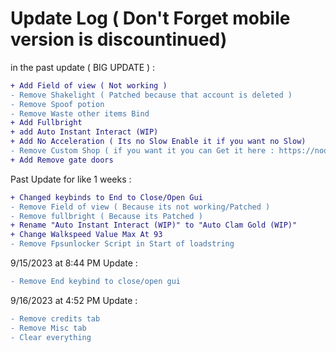 # Update Log ( Don't Forget mobile version is discountinued)
in the past update ( BIG UPDATE ) : 
```diff
+ Add Field of view ( Not working )
- Remove Shakelight ( Patched because that account is deleted )
- Remove Spoof potion
- Remove Waste other items Bind
+ Add Fullbright
+ add Auto Instant Interact (WIP)
+ Add No Acceleration ( Its no Slow Enable it if you want no Slow)
- Remove Custom Shop ( if you want it you can Get it here : https://noobnot.gitbook.io/noobnot-site/script/custom-shop-doors )
+ Add Remove gate doors
```
Past Update for like 1 weeks :
```diff
+ Changed keybinds to End to Close/Open Gui
- Remove Field of view ( Because its not working/Patched )
- Remove fullbright ( Because its Patched )
+ Rename "Auto Instant Interact (WIP)" to "Auto Clam Gold (WIP)"
+ Change Walkspeed Value Max At 93
- Remove Fpsunlocker Script in Start of loadstring
```
9/15/2023 at 8:44 PM Update :
```diff
- Remove End keybind to close/open gui
```
9/16/2023 at 4:52 PM Update :
```diff
- Remove credits tab
- Remove Misc tab
- Clear everything
```
